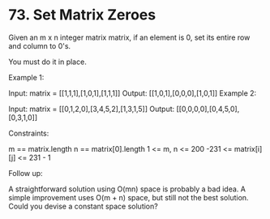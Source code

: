 # 73. Set Matrix Zeroes

Given an m x n integer matrix matrix, if an element is 0, set its entire row and column to 0's.

You must do it in place.

Example 1:

Input: matrix = [[1,1,1],[1,0,1],[1,1,1]]
Output: [[1,0,1],[0,0,0],[1,0,1]]
Example 2:

Input: matrix = [[0,1,2,0],[3,4,5,2],[1,3,1,5]]
Output: [[0,0,0,0],[0,4,5,0],[0,3,1,0]]
 
Constraints:

m == matrix.length
n == matrix[0].length
1 <= m, n <= 200
-231 <= matrix[i][j] <= 231 - 1
 
Follow up:

A straightforward solution using O(mn) space is probably a bad idea.
A simple improvement uses O(m + n) space, but still not the best solution.
Could you devise a constant space solution?